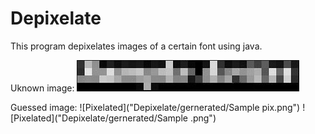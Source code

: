 # Depixelate
This program depixelates images of a certain font using java.

Uknown image:
![Source images](Depixelate/images/large.png?raw=true)

Guessed image:
![Pixelated]("Depixelate/gernerated/Sample pix.png")
![Pixelated]("Depixelate/gernerated/Sample .png")
